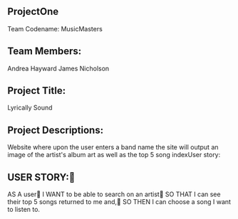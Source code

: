 ## ProjectOne
Team Codename:
MusicMasters

## Team Members:
Andrea Hayward
James Nicholson

## Project Title:
Lyrically Sound

## Project Descriptions:
Website where upon the user enters a band name the site will output an image of the artist's album art as well as the top 5 song indexUser story:

## USER STORY:
AS A user
I WANT to be able to search on an artist
SO THAT I can see their top 5 songs returned to me and,
SO THEN I can choose a song I want to listen to.

